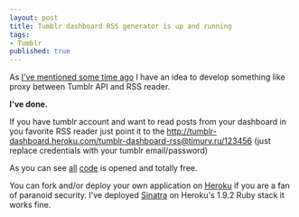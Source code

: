 ```yaml
---
layout: post
title: Tumblr dashboard RSS generator is up and running
tags:
- Tumblr
published: true
---
```


As [I've mentioned some time ago](http://timurv.ru/2010/08/26/rss-fead-for-tumblr-dashboard) I have an idea to develop something like proxy between Tumblr API and RSS reader.

**I've done.**

If you have tumblr account and want to read posts from your dashboard in you favorite RSS reader just point it to the <a href="http://tumblr-dashboard.heroku.com/tumblr-dashboard-rss@timurv.ru/123456" target="_blank">http://tumblr-dashboard.heroku.com/tumblr-dashboard-rss@timurv.ru/123456</a> (just replace credentials with your tumblr email/password)

As you can see <a href="http://github.com/timurvafin/tumblr-dashboard-rss" target="_blank">all</a> <a href="http://github.com/timurvafin/tumblr-dashboard-rss-sinatra-app" target="_blank">code</a> is opened and totally free.

You can fork and/or deploy your own application on [Heroku](http://heroku.com/) if you are a fan of paranoid security. I've deployed [Sinatra](http://www.sinatrarb.com/) on Heroku's 1.9.2 Ruby stack it works fine.
